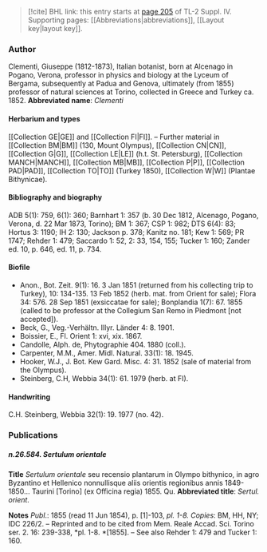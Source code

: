 > [!cite] BHL link: this entry starts at [page 205](https://www.biodiversitylibrary.org/page/33265882) of TL-2 Suppl. IV.
> Supporting pages: [[Abbreviations|abbreviations]], [[Layout key|layout key]].

### Author

Clementi, Giuseppe (1812-1873), Italian botanist, born at Alcenago in Pogano, Verona, professor in physics and biology at the Lyceum of Bergama, subsequently at Padua and Genova, ultimately (from 1855) professor of natural sciences at Torino, collected in Greece and Turkey ca. 1852. 
**Abbreviated name**: *Clementi*

#### Herbarium and types

[[Collection GE|GE]] and [[Collection FI|FI]]. – Further material in [[Collection BM|BM]] (130, Mount Olympus), [[Collection CN|CN]], [[Collection G|G]], [[Collection LE|LE]] (h.t. St. Petersburg), [[Collection MANCH|MANCH]], [[Collection MB|MB]], [[Collection P|P]], [[Collection PAD|PAD]], [[Collection TO|TO]] (Turkey 1850), [[Collection W|W]] (Plantae Bithynicae).

#### Bibliography and biography

ADB 5(1): 759, 6(1): 360; Barnhart 1: 357 (b. 30 Dec 1812, Alcenago, Pogano, Verona, d. 22 Mar 1873, Torino); BM 1: 367; CSP 1: 982; DTS 6(4): 83; Hortus 3: 1190; IH 2: 130; Jackson p. 378; Kanitz no. 181; Kew 1: 569; PR 1747; Rehder 1: 479; Saccardo 1: 52, 2: 33, 154, 155; Tucker 1: 160; Zander ed. 10, p. 646, ed. 11, p. 734.

#### Biofile

- Anon., Bot. Zeit. 9(1): 16. 3 Jan 1851 (returned from his collecting trip to Turkey), 10: 134-135. 13 Feb 1852 (herb. mat. from Orient for sale); Flora 34: 576. 28 Sep 1851 (exsiccatae for sale); Bonplandia 1(7): 67. 1855 (called to be professor at the Collegium San Remo in Piedmont \[not accepted\]).
- Beck, G., Veg.-Verhältn. Illyr. Länder 4: 8. 1901.
- Boissier, E., Fl. Orient 1: xvi, xix. 1867.
- Candolle, Alph. de, Phytographie 404. 1880 (coll.).
- Carpenter, M.M., Amer. Midl. Natural. 33(1): 18. 1945.
- Hooker, W.J., J. Bot. Kew Gard. Misc. 4: 31. 1852 (sale of material from the Olympus).
- Steinberg, C.H, Webbia 34(1): 61. 1979 (herb. at FI).

#### Handwriting

C.H. Steinberg, Webbia 32(1): 19. 1977 (no. 42).

### Publications

##### n.26.584. Sertulum orientale

**Title**
*Sertulum orientale* seu recensio plantarum in Olympo bithynico, in agro Byzantino et Hellenico nonnullisque aliis orientis regionibus annis 1849-1850... Taurini \[Torino\] (ex Officina regia) 1855. Qu.
**Abbreviated title**: *Sertul. orient.*

**Notes**
*Publ*.: 1855 (read 11 Jun 1854), p. \[1\]-103, *pl. 1-8.* *Copies*: BM, HH, NY; IDC 226/2. – Reprinted and to be cited from Mem. Reale Accad. Sci. Torino ser. 2. 16: 239-338, *pl. 1-8. *\[1855\]. – See also Rehder 1: 479 and Tucker 1: 160.

